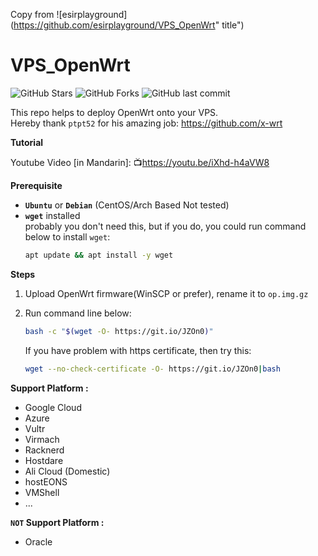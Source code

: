 Copy from ![esirplayground](https://github.com/esirplayground/VPS_OpenWrt" title")

# VPS_OpenWrt
![GitHub Stars](https://img.shields.io/github/stars/esirplayground/VPS_OpenWrt.svg?style=flat&logo=appveyor&label=Stars&logo=github)
![GitHub Forks](https://img.shields.io/github/forks/esirplayground/VPS_OpenWrt.svg?style=flat&logo=appveyor&label=Forks&logo=github)
![GitHub last commit](https://img.shields.io/github/last-commit/esirplayground/VPS_OpenWrt?label=Latest%20Commit&logo=github)

This repo helps to deploy OpenWrt onto your VPS.<br>
Hereby thank `ptpt52` for his amazing job: https://github.com/x-wrt<br>

**Tutorial**<br>

Youtube Video [in Mandarin]: 📺https://youtu.be/iXhd-h4aVW8

**Prerequisite**
 - **`Ubuntu`** or **`Debian`** (CentOS/Arch Based Not tested)
 - **`wget`** installed<br>
   probably you don't need this, but if you do, you could run command below to install `wget`:<br>
    ```Bash
    apt update && apt install -y wget 
    ```
**Steps**

1.  Upload OpenWrt firmware(WinSCP or prefer), rename it to `op.img.gz` 
2.  Run command line below:
    ```Bash
    bash -c "$(wget -O- https://git.io/JZOn0)"
    ```
    If you have problem with https certificate, then try this:

    ```Bash
    wget --no-check-certificate -O- https://git.io/JZOn0|bash
    ```
**Support Platform :**
- Google Cloud
- Azure
- Vultr
- Virmach
- Racknerd
- Hostdare
- Ali Cloud (Domestic)
- hostEONS
- VMShell
- ...

**`NOT` Support Platform :**
- Oracle
